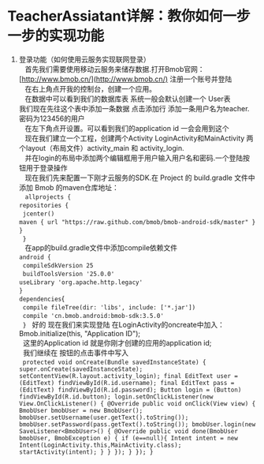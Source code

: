 # TeacherAssiatant详解：教你如何一步一步的实现功能
1. 登录功能（如何使用云服务实现联网登录）</br>
    首先我们需要使用移动云服务来储存数据.打开Bmob官网：[http://www.bmob.cn/](http://www.bmob.cn/) 注册一个账号并登陆</br>
    在右上角点开我的控制台，创建一个应用。</br>
    在数据中可以看到我们的数据库表 系统一般会默认创建一个 User表 </br>
    我们现在先往这个表中添加一条数据 点击添加行 添加一条用户名为teacher.密码为123456的用户</br>
    在左下角点开设置。可以看到我们的application id 一会会用到这个</br>
    现在我们建立一个工程，创建两个Activity LoginActivity和MainActivity 两个layout（布局文件）activity_main 和 activity_login.</br>
    并在login的布局中添加两个编辑框用于用户输入用户名和密码.一个登陆按钮用于登录操作</br>
    现在我们先来配置一下刚才云服务的SDK.在 Project 的 build.gradle 文件中添加 Bmob 的maven仓库地址：</br>
    `allprojects { `</br>
        `repositories {`</br>
       ` jcenter()`</br>
        `maven { url "https://raw.github.com/bmob/bmob-android-sdk/master" }`</br>
        `}`</br>
       ` }`</br>
    在app的build.gradle文件中添加compile依赖文件</br>
    `android {`</br>
       ` compileSdkVersion 25`</br>
       ` buildToolsVersion '25.0.0'`</br>
        `useLibrary 'org.apache.http.legacy'`</br>
        `}`</br>
   ` dependencies `{</br>
       ` compile fileTree(dir: 'libs', include: ['*.jar'])`</br>
       ` compile 'cn.bmob.android:bmob-sdk:3.5.0'`</br>
   ` }`
   好的 现在我们来实现登陆 在LoginActivity的oncreate中加入：Bmob.initialize(this, "Application ID");</br>
   这里的Application id 就是你刚才创建的应用的application id;</br>
   我们继续在 按钮的点击事件中写入</br>
   ` protected void onCreate(Bundle savedInstanceState) {
        super.onCreate(savedInstanceState);
        setContentView(R.layout.activity_login);
        final EditText user = (EditText) findViewById(R.id.username);
        final EditText pass = (EditText) findViewById(R.id.password);
        Button login = (Button) findViewById(R.id.button);
        login.setOnClickListener(new View.OnClickListener() {
            @Override
            public void onClick(View view) {
                BmobUser bmobUser = new BmobUser();
                bmobUser.setUsername(user.getText().toString());
                bmobUser.setPassword(pass.getText().toString());
                bmobUser.login(new SaveListener<BmobUser>() {
                    @Override
                    public void done(BmobUser bmobUser, BmobException e) {
                        if (e==null){
                            Intent intent = new Intent(LoginActivity.this,MainActivity.class);
                            startActivity(intent);
                        }
                    }
                });
            }
        });
    }`
